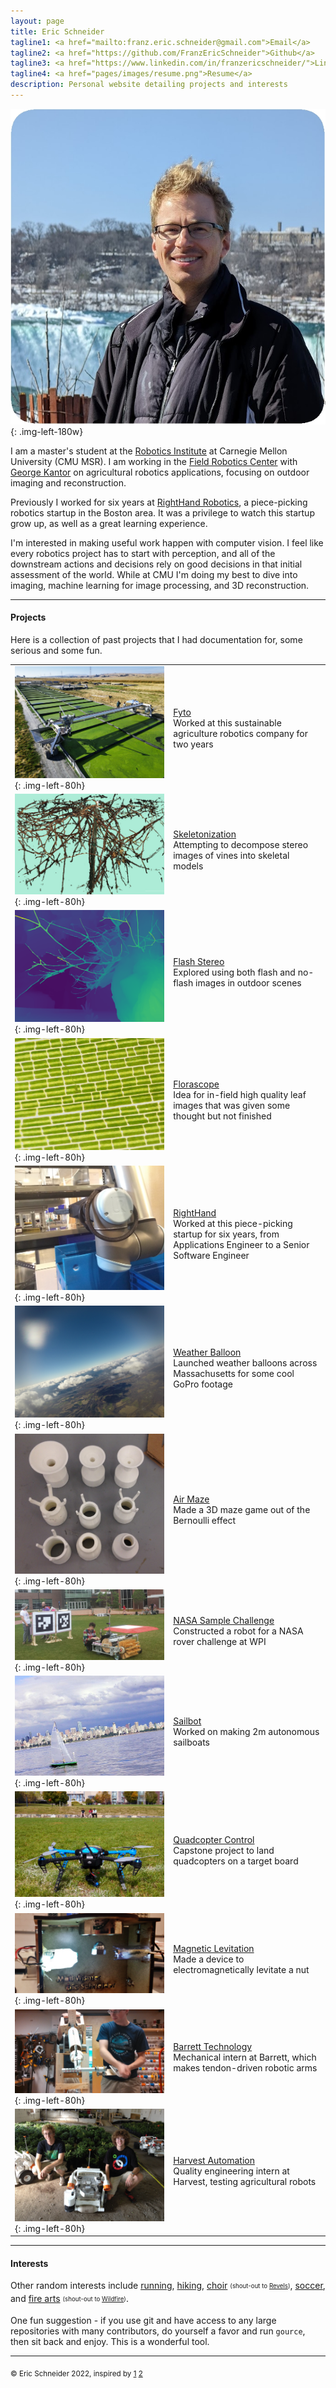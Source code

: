 ```yaml
---
layout: page
title: Eric Schneider
tagline1: <a href="mailto:franz.eric.schneider@gmail.com">Email</a>
tagline2: <a href="https://github.com/FranzEricSchneider">Github</a>
tagline3: <a href="https://www.linkedin.com/in/franzericschneider/">LinkedIn</a>
tagline4: <a href="pages/images/resume.png">Resume</a>
description: Personal website detailing projects and interests
---
```


<!-- TODO: Update my resume! -->

![Profile picture, Niagara](pages/images/headshot.jpg){: .img-left-180w}

I am a master's student at the [Robotics Institute](https://www.ri.cmu.edu/) at Carnegie Mellon University (CMU MSR). I am working in the [Field Robotics Center](https://frc.ri.cmu.edu/) with [George Kantor](https://www.ri.cmu.edu/ri-faculty/george-a-kantor/) on agricultural robotics applications, focusing on outdoor imaging and reconstruction.

Previously I worked for six years at [RightHand Robotics](https://www.righthandrobotics.com/), a piece-picking robotics startup in the Boston area. It was a privilege to watch this startup grow up, as well as a great learning experience.

I'm interested in making useful work happen with computer vision. I feel like every robotics project has to start with perception, and all of the downstream actions and decisions rely on good decisions in that initial assessment of the world. While at CMU I'm doing my best to dive into imaging, machine learning for image processing, and 3D reconstruction.

---

#### Projects

Here is a collection of past projects that I had documentation for, some serious and some fun.

| | |
| --- | --- |
| ![Fyto](pages/images/fyto0.jpg){: .img-left-80h}                  | [Fyto](pages/fyto.html)                            <br> Worked at this sustainable agriculture robotics company for two years |
| ![Skeletonization](pages/images/vinecloud.jpg){: .img-left-80h}   | [Skeletonization](pages/skeletonization.html)      <br> Attempting to decompose stereo images of vines into skeletal models |
| ![Flash Stereo](pages/images/fnf5.png){: .img-left-80h}           | [Flash Stereo](pages/flash-noflash.html)           <br> Explored using both flash and no-flash images in outdoor scenes |
| ![Florascope](pages/images/florascope2.jpg){: .img-left-80h}      | [Florascope](pages/florascope.html)                <br> Idea for in-field high quality leaf images that was given some thought but not finished |
| ![RightHand](pages/images/rhr-app2.jpg){: .img-left-80h}          | [RightHand](pages/righthand.html)                  <br> Worked at this piece-picking startup for six years, from Applications Engineer to a Senior Software Engineer |
| ![Weather Balloon](pages/images/balloon4.JPG){: .img-left-80h}    | [Weather Balloon](pages/weather-balloon.html)      <br> Launched weather balloons across Massachusetts for some cool GoPro footage |
| ![Air Maze](pages/images/airmaze3.jpg){: .img-left-80h}           | [Air Maze](pages/airmaze.html)                     <br> Made a 3D maze game out of the Bernoulli effect |
| ![NASA Sample Challenge](pages/images/nasa5.jpg){: .img-left-80h} | [NASA Sample Challenge](pages/nasa-challenge.html) <br> Constructed a robot for a NASA rover challenge at WPI |
| ![Sailbot](pages/images/sailbot1.jpg){: .img-left-80h}            | [Sailbot](pages/sailbot.html)                      <br> Worked on making 2m autonomous sailboats |
| ![Quadcopter Control](pages/images/scope2.jpg){: .img-left-80h}   | [Quadcopter Control](pages/quadcopters.html)       <br> Capstone project to land quadcopters on a target board |
| ![Magnetic Levitation](pages/images/maglev1.jpg){: .img-left-80h} | [Magnetic Levitation](pages/maglev.html)           <br> Made a device to electromagnetically levitate a nut |
| ![Barrett Technology](pages/images/barrett2.jpg){: .img-left-80h} | [Barrett Technology](pages/barrett.html)           <br> Mechanical intern at Barrett, which makes tendon-driven robotic arms |
| ![Harvest Automation](pages/images/harvest1.jpg){: .img-left-80h} | [Harvest Automation](pages/harvest.html)           <br> Quality engineering intern at Harvest, testing agricultural robots |

---

#### Interests

Other random interests include [running](pages/images/sehome_xc.jpg), [hiking](pages/images/hiking_2.jpg), [choir](pages/images/powerchords.jpg) <sub><sup>(shout-out to [Revels](https://revels.org/))</sup></sub>, [soccer](pages/images/soccer.jpg), and [fire arts](https://drive.google.com/file/d/16Lut_dGIvgzn5PNNoVQJHhjt5TUXKUw_/view?usp=sharing) <sub><sup>(shout-out to [Wildfire](https://www.wildfireretreat.org/))</sup></sub>.

One fun suggestion - if you use git and have access to any large repositories with many contributors, do yourself a favor and run `gource`, then sit back and enjoy. This is a wonderful tool.

---

<sub>&copy; Eric Schneider 2022, inspired by [1](https://github.com/kbroman/simple_site) [2](https://shivamduggal4.github.io/)</sub>
